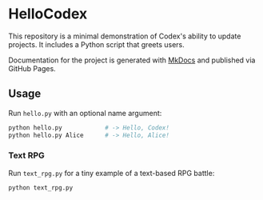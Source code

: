 # HelloCodex

This repository is a minimal demonstration of Codex's ability to update projects. It includes a Python script that greets users.

Documentation for the project is generated with [MkDocs](https://www.mkdocs.org/) and published via GitHub Pages.

## Usage

Run `hello.py` with an optional name argument:

```bash
python hello.py            # -> Hello, Codex!
python hello.py Alice      # -> Hello, Alice!
```

### Text RPG

Run `text_rpg.py` for a tiny example of a text-based RPG battle:

```bash
python text_rpg.py
```
